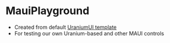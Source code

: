 # MauiPlayground

- Created from default [UraniumUI template](https://enisn-projects.io/docs/en/uranium/latest/Getting-Started)
- For testing our own Uranium-based and other MAUI controls
